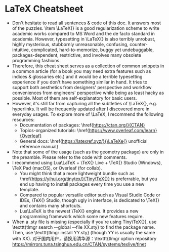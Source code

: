 # LaTeX Cheatsheet

- Don't hesitate to read all sentences \& code of this doc. It answers most of the puzzles.
  \item \LaTeX{} is a good regularization scheme to write academic works compared to MS Word and the de facto standard in academia. However, typesetting in \LaTeX{} is also terribly unrobust, highly mysterious, stubbornly unreasonable, confusing, counter-intuitive, complicated, hard-to-memorize, buggy yet undebuggable, packages-dependent, restrictive, and involves many obsolete programming fashions.
- Therefore, this cheat sheet serves as a collection of common snippets in a common article (for a book you may need extra features such as indices \& glossaries etc.) and it would be a terrible typesetting experience if you don't have something similar in hand. It tries to support both aesthetics from designers' perspective and workflow conveniences from engineers' perspective while being as least hacky as possible. Most of them are self-explanatory for basic users.
- However, it's still far from capturing all the subtleties of \LaTeX{}, e.g. hyperlinks. It will be frequently updated after I discovered more in everyday usages. To explore more of \LaTeX, I recommend the following resources:
  - Documentation of packages: \href{https://ctan.org/}{CTAN}
  - Topics-organized tutorials: \href{https://www.overleaf.com/learn}{Overleaf}
  - General docs: \href{https://latexref.xyz/}{\LaTeXe{} unofficial reference manual}
- Note that some of the usage (such as the geometry package) are only in the preamble. Please refer to the code with comments.
- I recommend using Lua\LaTeX + \TeX{} Live + \TeX{} Studio (Windows), \TeX Pad (macOS), or Overleaf (for collab). 
  - You might think that a more lightweight bundle such as \href{https://yihui.org/tinytex/}{Tiny\TeX{}} is preferrable, but you end up having to install packages every time you use a new template. 
  - Compared to popular versatile editor such as Visual Studio Code or IDEs, \TeX{} Studio, though ugly in interface, is dedicated to \TeX{} and contains many shortcuts.
  - Lua\LaTeX is the newest \TeX{} engine. It provides a new programming framework which some new features require.
- When a .sty file is missing (especially if you're using Tiny\TeX{}), use \texttt{tlmgr search --global --file XX.sty} to find the package name. Then, use \texttt{tlmgr install YY.sty} (though YY is usually the same with XX). 对于国内用户，请换用清华源：\texttt{tlmgr option repository https://mirrors.tuna.tsinghua.edu.cn/CTAN/systems/texlive/tlnet